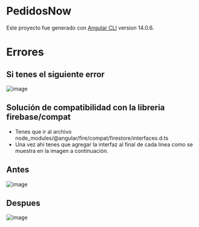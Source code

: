 # PedidosNow

Este proyecto fue generado con [Angular CLI](https://github.com/angular/angular-cli) version 14.0.6.

# Errores
## Si tenes el siguiente error
![image](https://user-images.githubusercontent.com/48962903/210418576-986b2022-4239-45a2-b512-f7514cdfe294.png)

## Solución de compatibilidad con la libreria **firebase/compat**

- Tenes que ir al archivo node_modules/@angular/fire/compat/firestore/interfaces.d.ts
- Una vez ahi tenes que agregar la interfaz <t> al final de cada linea como se muestra en la imagen a continuación.


## Antes 
![image](https://user-images.githubusercontent.com/48962903/210418944-63102ddb-c45f-4883-8361-f28f85306c15.png)


## Despues 
![image](https://user-images.githubusercontent.com/48962903/210419023-769d91e4-318d-4d4f-86a6-fd19f44f3af9.png)


